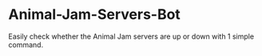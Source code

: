 # Animal-Jam-Servers-Bot
Easily check whether the Animal Jam servers are up or down with 1 simple command.
